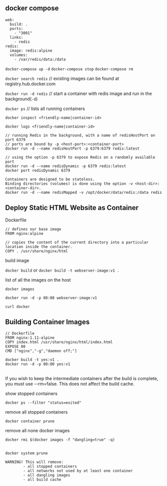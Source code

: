 
## docker compose

```
web:
  build: .
  ports:
    - "3001"
  links:
    - redis
redis:
  image: redis:alpine
  volumes:
    - /var/redis/data:/data
```

`docker-compose up -d`
`docker-compose stop`
`docker-compose rm`



`docker search redis` // existing images can be found at registry.hub.docker.com

`docker run -d redis` // start a container with redis image and run in the background(`-d`)

`docker ps` // lists all running containers

`docker inspect <friendly-name|container-id>`

`docker logs <friendly-name|container-id>`

```
// running Redis in the background, with a name of redisHostPort on port 6379
// ports are bound by -p <host-port>:<container-port>
docker run -d --name redisHostPort -p 6379:6379 redis:latest
```

```
// using the option -p 6379 to expose Redis on a randomly available port
docker run -d --name redisDynamic -p 6379 redis:latest
docker port redisDynamic 6379
```

```
Containers are designed to be stateless.
Binding directories (volumes) is done using the option -v <host-dir>:<container-dir>.
docker run -d --name redisMapped -v /opt/docker/data/redis:/data redis
```

## Deploy Static HTML Website as Container

Dockerfile

```
// defines our base image
FROM nginx:alpine 

// copies the content of the current directory into a particular location inside the container.
COPY . /usr/share/nginx/html  
```

build image

`docker build` or `docker build -t webserver-image:v1 .`

list of all the images on the host

`docker images` 

`docker run -d -p 80:80 webserver-image:v1`

`curl docker`


## Building Container Images

```
// Dockerfile
FROM nginx:1.11-alpine
COPY index.html /usr/share/nginx/html/index.html
EXPOSE 80
CMD ["nginx","-g","daemon off;"]
```

```
docker build -t yes:v1 .
docker run -d -p 80:80 yes:v1
```

##






If you wish to keep the intermediate containers after the build is complete, you must use --rm=false. This does not affect the build cache.


show stopped containers

```
docker ps --filter "status=exited"
```

remove all stopped containers

```
docker container prune
```

remove all none docker images

```
docker rmi $(docker images -f "dangling=true" -q)
```

## 

```
docker system prune
```
```
WARNING! This will remove:
        - all stopped containers
        - all networks not used by at least one container
        - all dangling images
        - all build cache
```


